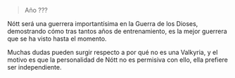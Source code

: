 > Año ???

Nótt será una guerrera importantísima en la Guerra de los Dioses, demostrando cómo tras tantos años de entrenamiento, es la mejor guerrera que se ha visto hasta el momento.

Muchas dudas pueden surgir respecto a por qué no es una Valkyria, y el motivo es que la personalidad de Nótt no es permisiva con ello, ella prefiere ser independiente.